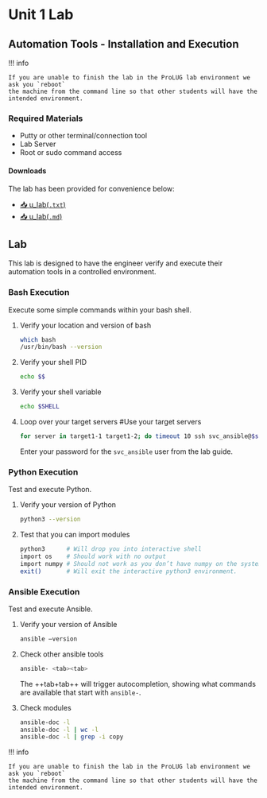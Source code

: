 # Unit 1 Lab
## Automation Tools - Installation and Execution

!!! info

    If you are unable to finish the lab in the ProLUG lab environment we ask you `reboot`
    the machine from the command line so that other students will have the intended environment.


### Required Materials

- Putty or other terminal/connection tool
- Lab Server
- Root or sudo command access

#### Downloads

The lab has been provided for convenience below:

- <a href="../../assets/downloads/u/u_lab.txt" target="_blank" download>📥 u_lab(`.txt`)</a>
- <a href="../../assets/downloads/u/u_lab.md" target="_blank" download>📥 u_lab(`.md`)</a>


## Lab

This lab is designed to have the engineer verify and execute their automation
tools in a controlled environment.

### Bash Execution

Execute some simple commands within your bash shell.

1. Verify your location and version of bash
   ```bash linenums="1"
   which bash
   /usr/bin/bash --version
   ```

2. Verify your shell PID
   ```bash linenums="1"
   echo $$
   ```

3. Verify your shell variable
   ```bash linenums="1"
   echo $SHELL
   ```

4. Loop over your target servers #Use your target servers
   ```bash linenums="1"
   for server in target1-1 target1-2; do timeout 10 ssh svc_ansible@$server 'uptime'; done
   ```
   Enter your password for the `svc_ansible` user from the lab guide.

### Python Execution

Test and execute Python.

1. Verify your version of Python
   ```bash linenums="1"
   python3 --version
   ```

2. Test that you can import modules
   ```bash linenums="1"
   python3      # Will drop you into interactive shell
   import os    # Should work with no output
   import numpy # Should not work as you don’t have numpy on the system
   exit()       # Will exit the interactive python3 environment.
   ```

### Ansible Execution

Test and execute Ansible.

1. Verify your version of Ansible
   ```bash linenums="1"
   ansible –version
   ```

2. Check other ansible tools
   ```bash linenums="1"
   ansible- <tab><tab>
   ```

   The ++tab+tab++ will trigger autocompletion, showing what commands are
   available that start with `ansible-`.  

3. Check modules
   ```bash linenums="1"
   ansible-doc -l
   ansible-doc -l | wc -l
   ansible-doc -l | grep -i copy
   ```

!!! info

    If you are unable to finish the lab in the ProLUG lab environment we ask you `reboot`
    the machine from the command line so that other students will have the intended environment.

